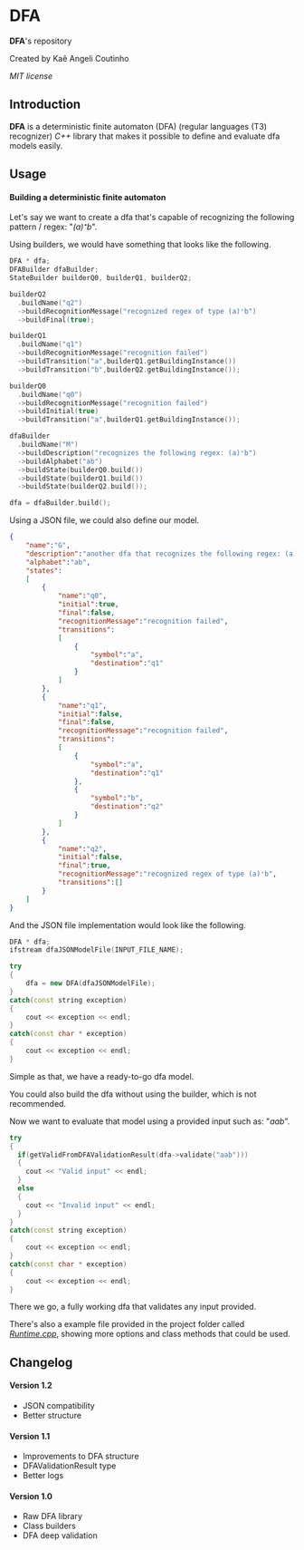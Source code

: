 # DFA

**DFA**'s repository

Created by Kaê Angeli Coutinho

_MIT license_

## Introduction

**DFA** is a deterministic finite automaton (DFA) (regular languages (T3) recognizer) _C++_ library that makes it possible to define and evaluate dfa models easily.

## Usage

#### Building a deterministic finite automaton

Let's say we want to create a dfa that's capable of recognizing the following pattern / regex: "_(a)⁺b_".

Using builders, we would have something that looks like the following.

``` cpp
DFA * dfa;
DFABuilder dfaBuilder;
StateBuilder builderQ0, builderQ1, builderQ2;

builderQ2
  .buildName("q2")
  ->buildRecognitionMessage("recognized regex of type (a)⁺b")
  ->buildFinal(true);

builderQ1
  .buildName("q1")
  ->buildRecognitionMessage("recognition failed")
  ->buildTransition("a",builderQ1.getBuildingInstance())
  ->buildTransition("b",builderQ2.getBuildingInstance());

builderQ0
  .buildName("q0")
  ->buildRecognitionMessage("recognition failed")
  ->buildInitial(true)
  ->buildTransition("a",builderQ1.getBuildingInstance());

dfaBuilder
  .buildName("M")
  ->buildDescription("recognizes the following regex: (a)⁺b")
  ->buildAlphabet("ab")
  ->buildState(builderQ0.build())
  ->buildState(builderQ1.build())
  ->buildState(builderQ2.build());

dfa = dfaBuilder.build();
```

Using a JSON file, we could also define our model.

```json
{
	"name":"G",
	"description":"another dfa that recognizes the following regex: (a)⁺b",
	"alphabet":"ab",
	"states":
	[
		{
			"name":"q0",
			"initial":true,
			"final":false,
			"recognitionMessage":"recognition failed",
			"transitions":
			[
				{
					"symbol":"a",
					"destination":"q1"
				}
			]
		},
		{
			"name":"q1",
			"initial":false,
			"final":false,
			"recognitionMessage":"recognition failed",
			"transitions":
			[
				{
					"symbol":"a",
					"destination":"q1"
				},
				{
					"symbol":"b",
					"destination":"q2"
				}
			]
		},
		{
			"name":"q2",
			"initial":false,
			"final":true,
			"recognitionMessage":"recognized regex of type (a)⁺b",
			"transitions":[]
		}
	]
}
```

And the JSON file implementation would look like the following.

```cpp
DFA * dfa;
ifstream dfaJSONModelFile(INPUT_FILE_NAME);

try
{
	dfa = new DFA(dfaJSONModelFile);
}
catch(const string exception)
{
	cout << exception << endl;
}
catch(const char * exception)
{
	cout << exception << endl;
}
```

Simple as that, we have a ready-to-go dfa model.

You could also build the dfa without using the builder, which is not recommended.

Now we want to evaluate that model using a provided input such as: "_aab_".

``` cpp
try
{
  if(getValidFromDFAValidationResult(dfa->validate("aab")))
  {
    cout << "Valid input" << endl;
  }
  else
  {
    cout << "Invalid input" << endl;
  }
}
catch(const string exception)
{
	cout << exception << endl;
}
catch(const char * exception)
{
	cout << exception << endl;
}
```

There we go, a fully working dfa that validates any input provided.

There's also a example file provided in the project folder called [_Runtime.cpp_](https://github.com/kaiky25/DFA/blob/master/Source%20Code/Runtime.cpp), showing more options and class methods that could be used.

## Changelog

#### Version 1.2

<ul>
  <li>JSON compatibility</li>
  <li>Better structure</li>
</ul>

#### Version 1.1

<ul>
  <li>Improvements to DFA structure</li>
  <li>DFAValidationResult type</li>
  <li>Better logs</li>
</ul>

#### Version 1.0

<ul>
  <li>Raw DFA library</li>
  <li>Class builders</li>
  <li>DFA deep validation</li>
</ul>
